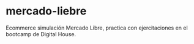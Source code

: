 # mercado-liebre
Ecommerce simulación Mercado Libre, practica con ejercitaciones en el bootcamp de Digital House.

